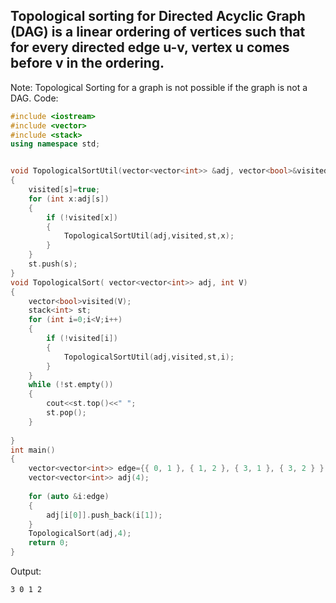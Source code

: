 ## Topological sorting for Directed Acyclic Graph (DAG) is a linear ordering of vertices such that for every directed edge u-v, vertex u comes before v in the ordering.

Note: Topological Sorting for a graph is not possible if the graph is not a DAG.
Code:
```cpp
#include <iostream>
#include <vector>
#include <stack>
using namespace std;


void TopologicalSortUtil(vector<vector<int>> &adj, vector<bool>&visited, stack<int> &st, int s)
{
    visited[s]=true;
    for (int x:adj[s])
    {
        if (!visited[x])
        {
            TopologicalSortUtil(adj,visited,st,x);
        }
    }
    st.push(s);
}
void TopologicalSort( vector<vector<int>> adj, int V)
{
    vector<bool>visited(V);
    stack<int> st;
    for (int i=0;i<V;i++)
    {
        if (!visited[i])
        {
            TopologicalSortUtil(adj,visited,st,i);
        }
    }
    while (!st.empty())
    {
        cout<<st.top()<<" ";
        st.pop();
    }
    
}
int main()
{
    vector<vector<int>> edge={{ 0, 1 }, { 1, 2 }, { 3, 1 }, { 3, 2 } };
    vector<vector<int>> adj(4);
    
    for (auto &i:edge)
    {
        adj[i[0]].push_back(i[1]);
    }
    TopologicalSort(adj,4);
    return 0;
}
```
Output:
```
3 0 1 2
```
